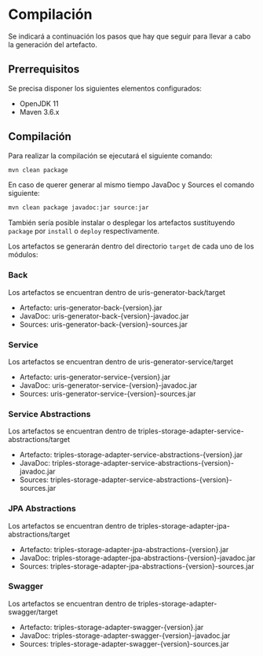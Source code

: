# Compilación

Se indicará a continuación los pasos que hay que seguir para llevar a cabo la generación del artefacto.

## Prerrequisitos

Se precisa disponer los siguientes elementos configurados:

* OpenJDK 11
* Maven 3.6.x

## Compilación

Para realizar la compilación se ejecutará el siguiente comando:

```bash
mvn clean package
```

En caso de querer generar al mismo tiempo JavaDoc y Sources el comando siguiente: 

```bash
mvn clean package javadoc:jar source:jar
```

También sería posible instalar o desplegar los artefactos sustituyendo `package` por `install` o `deploy` respectivamente.

Los artefactos se generarán dentro del directorio `target` de cada uno de los módulos:

### Back

Los artefactos se encuentran dentro de uris-generator-back/target

* Artefacto: uris-generator-back-{version}.jar
* JavaDoc: uris-generator-back-{version}-javadoc.jar
* Sources: uris-generator-back-{version}-sources.jar

### Service

Los artefactos se encuentran dentro de uris-generator-service/target

* Artefacto: uris-generator-service-{version}.jar
* JavaDoc: uris-generator-service-{version}-javadoc.jar
* Sources: uris-generator-service-{version}-sources.jar

### Service Abstractions

Los artefactos se encuentran dentro de triples-storage-adapter-service-abstractions/target

* Artefacto: triples-storage-adapter-service-abstractions-{version}.jar
* JavaDoc: triples-storage-adapter-service-abstractions-{version}-javadoc.jar
* Sources: triples-storage-adapter-service-abstractions-{version}-sources.jar

### JPA Abstractions

Los artefactos se encuentran dentro de triples-storage-adapter-jpa-abstractions/target

* Artefacto: triples-storage-adapter-jpa-abstractions-{version}.jar
* JavaDoc: triples-storage-adapter-jpa-abstractions-{version}-javadoc.jar
* Sources: triples-storage-adapter-jpa-abstractions-{version}-sources.jar

### Swagger

Los artefactos se encuentran dentro de triples-storage-adapter-swagger/target

* Artefacto: triples-storage-adapter-swagger-{version}.jar
* JavaDoc: triples-storage-adapter-swagger-{version}-javadoc.jar
* Sources: triples-storage-adapter-swagger-{version}-sources.jar
